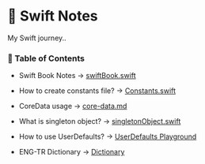 # 📔 Swift Notes

My Swift journey..

### 📘 Table of Contents

- Swift Book Notes -> [swiftBook.swift](https://github.com/sametkoyuncu/swift-notes/blob/master/swiftBook.swift)
- How to create constants file? -> [Constants.swift](https://github.com/sametkoyuncu/swift-notes/blob/master/Constants.swift)
- CoreData usage -> [core-data.md](https://github.com/sametkoyuncu/swift-notes/blob/master/core-data.md)
- What is singleton object? -> [singletonObject.swift](https://github.com/sametkoyuncu/swift-notes/blob/master/singletonObject.swift)
- How to use UserDefaults? -> [UserDefaults Playground](https://github.com/sametkoyuncu/swift-notes/blob/master/UserDefaults-Playground/UserDefaults.playground/Contents.swift)

- ENG-TR Dictionary -> [Dictionary](https://github.com/sametkoyuncu/swift-notes/blob/master/dictionary.md)
